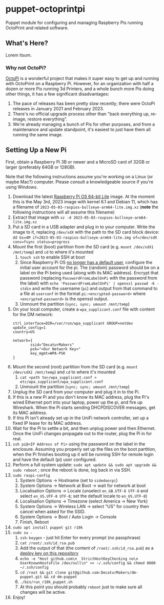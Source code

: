 # puppet-octoprintpi

Puppet module for configuring and managing Raspberry Pis running OctoPrint and related software.

## What's Here?

Lorem itsum.

### Why not OctoPi?

[OctoPi](https://github.com/guysoft/OctoPi) is a wonderful project that makes it super easy to get up and running with OctoPrint on a Raspberry Pi. However, for an organization with half a dozen or more Pis running 3d Printers, and a whole bunch more Pis doing other things, it has a few significant disadvantages:

1. The pace of releases has been pretty slow recently; there were OctoPi releases in January 2021 and February 2023.
2. There's no official upgrade process other than "back everything up, re-image, restore everything".
3. We're already managing a bunch of Pis for other purposes, and from a maintenance and update standpoint, it's easiest to just have them all running the same image.

## Setting Up a New Pi

First, obtain a Raspberry Pi 3B or newer and a MicroSD card of 32GB or larger (preferably 64GB or 128GB).

Note that the following instructions assume you're working on a Linux (or maybe Mac?) computer. Please consult a knowledgeable source if you're using Windows.

1. Download the latest [Raspberry Pi OS 64-bit Lite](https://www.raspberrypi.com/software/operating-systems/) image. At the moment this is the May 3rd, 2023 image with kernel 6.1 and Debian 11, which has a filename of `2023-05-03-raspios-bullseye-arm64-lite.img.xz` (**note** the following instructions will all assume this filename)
1. Extract that image with `xz -d 2023-05-03-raspios-bullseye-arm64-lite.img.xz`
1. Put a SD card in a USB adapter and plug in to your computer. Write the image to it, replacing `/dev/sdX` with the path to the SD card block device: `dd bs=4M if=2023-05-03-raspios-bullseye-arm64-lite.img of=/dev/sdX conv=fsync status=progress`
1. Mount the first (boot) partition from the SD card (e.g. `mount /dev/sdX1 /mnt/temp`) and `cd` to where it's mounted
   1. `touch ssh` to enable SSH at boot
   1. Since Raspberry Pi OS [no longer has a default user](https://www.raspberrypi.com/news/raspberry-pi-bullseye-update-april-2022/), configure the initial user account for the pi. The (random) password should be on a label on the Pi being used (along with its MAC address). Encrypt that password (replacing `PasswordFromLabelOnPi` with the password from the label) with `echo 'PasswordFromLabelOnPi' | openssl passwd -6 -stdin` and write the username (`pi`) and output from that command to a file at `userconf` in the format `pi:<encrypted-password>` where `<encrypted-password>` is the openssl output.
   1. Unmount the partition (`sync; sync; umount /mnt/temp`)
1. On your local computer, create a `wpa_supplicant.conf` file with content for the DM network:
    ```
    ctrl_interface=DIR=/var/run/wpa_supplicant GROUP=netdev
    update_config=1
    country=US

    network={
            ssid="DecaturMakers"
            psk="<Our Network Key>"
            key_mgmt=WPA-PSK
    }
    ```
1. Mount the second (root) partition from the SD card (e.g. `mount /dev/sdX2 /mnt/temp`) and `cd` to where it's mounted
   1. `cat <path to>/wpa_supplicant.conf > etc/wpa_supplicant/wpa_supplicant.conf`
   1. Unmount the partition (`sync; sync; umount /mnt/temp`)
1. Unplug the SD card from your computer and plug it in to the Pi.
1. If this is a new Pi and you don't know its MAC address, plug the Pi's wired Ethernet port into your laptop, power up the pi, and fire up Wireshark. When the Pi starts sending DHCPDISCOVER messages, get its MAC address.
1. If this Pi isn't already set up in the UniFi network controller, set up a fixed IP lease for its MAC address.
1. Wait for the Pi to settle a bit, and then unplug power and then Ethernet. Once the UniFi changes propagate out to the router, plug the Pi in for real.
1. `ssh pi@<IP Address of Pi>` using the password on the label in the enclosure. Assuming you properly set up the files on the boot partition, when the Pi finishes booting up it will be running SSH for remote login and have the default (pi) user configured.
1. Perform a full system update: ``sudo apt update && sudo apt upgrade && sudo reboot`` ; once the reboot is done, log back in via SSH.
1. ``sudo raspi-config``
   1. System Options -> Hostname (set to `sidedoorpi`)
   1. System Options -> Network at Boot -> wait for network at boot
   1. Localisation Options -> Locale (unselect `en_GB.UTF-8 UTF-8` and select `en_US.UTF-8 UTF-8`; set the default locale to `en_US.UTF-8`)
   1. Localisation Options -> Timezone (select America -> New York)
   1. System Options -> Wireless LAN -> select "US" for country then cancel when asked for the SSID.
   1. System Options -> Boot / Auto Login -> Console
   1. Finish, Reboot
1. ``sudo apt install puppet git r10k``
1. ``sudo su -``
   1. ``ssh-keygen`` - just hit Enter for every prompt (no passphrase)
   1. ``cat /root/.ssh/id_rsa.pub``
   1. Add the output of that (the content of ``/root/.ssh/id_rsa.pub``) as a [deploy key on this repository](https://github.com/DecaturMakers/dm-puppet/settings/keys)
   1. ``echo -e "Host github.com\n  StrictHostKeyChecking no\n  UserKnownHostsFile /dev/null\n" >> ~/.ssh/config && chmod 0600 ~/.ssh/config``
   1. ``cd /root && git clone git@github.com:DecaturMakers/dm-puppet.git && cd dm-puppet``
   1. ``./bin/run_r10k_puppet.sh``
   1. At this point you should probably ``reboot`` just to make sure all changes will be active.
1. Enjoy!
